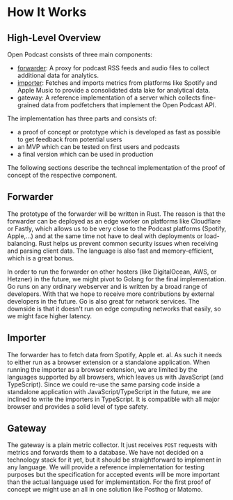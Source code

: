 # How It Works

## High-Level Overview

Open Podcast consists of three main components:

- [forwarder]: A proxy for podcast RSS feeds and audio files to collect
  additional data for analytics.
- [importer](https://github.com/openpodcast/spotify-importer): Fetches and
  imports metrics from platforms like Spotify and Apple Music to provide a
  consolidated data lake for analytical data.
- gateway: A reference implementation of a server which collects fine-grained
  data from podfetchers that implement the Open Podcast API.

The implementation has three parts and consists of:

- a proof of concept or prototype which is developed as fast as possible to get
  feedback from potential users
- an MVP which can be tested on first users and podcasts
- a final version which can be used in production

The following sections describe the techncal implementation of the proof of
concept of the respective component.

## Forwarder

The prototype of the forwarder will be written in Rust. The reason is
that the forwarder can be deployed as an edge worker on platforms like
Cloudflare or Fastly, which allows us to be very close to the Podcast platforms
(Spotify, Apple,...) and at the same time not have to deal with deployments or
load-balancing. Rust helps us prevent common security issues when receiving and
parsing client data. The language is also fast and memory-efficient, which is a
great bonus.

In order to run the forwarder on other hosters (like DigitalOcean, AWS, or
Hetzner) in the future, we might pivot to Golang for the final implementation.
Go runs on any ordinary webserver and is written by a broad range of developers.
With that we hope to receive more contributions by external developers in the
future. Go is also great for network services. The downside is that it doesn't
run on edge computing networks that easily, so we might face higher latency.

## Importer

The forwarder has to fetch data from Spotify, Apple et. al. As such it needs to
either run as a browser extension or a standalone application. When running the
importer as a browser extension, we are limited by the languages supported by
all browsers, which leaves us with JavaScript (and TypeScript). Since we could
re-use the same parsing code inside a standalone application with
JavaScript/TypeScript in the future, we are inclined to write the importers in
TypeScript. It is compatible with all major browser and provides a solid level
of type safety.

## Gateway

The gateway is a plain metric collector.
It just receives `POST` requests with metrics and forwards them to a
database.
We have not decided on a technology stack for it yet, but it should be
straightforward to implement in any language. We will provide a reference
implementation for testing purposes but the specification for accepted events
will be more important than the actual language used for implementation.
For the first proof of concept we might use an all in one solution like Posthog or Matomo.

[forwarder]: https://github.com/openpodcast/forwarder
